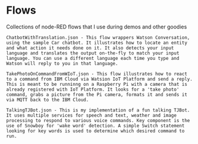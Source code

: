 # Flows
Collections of node-RED flows that I use during demos and other goodies

 	ChatbotWithTranslation.json - This flow wrappers Watson Conversation, using the sample Car chatbot. It illustrates how to locate an entity and what action it needs done on it. It also detects your input language and translates the output on-the-fly to match your input language. You can use a different language each time you type and Watson will reply to you in that language. 
 
	TakePhotoOnCommandFromWIoT.json - This flow illustrates how to react to a command from IBM Cloud via Watsion IoT Platform and send a reply. This is meant to be runninng on a Raspberry Pi with a camera that is already registered with IoT Platform. It looks for a 'take photo' command, grabs a picture from the Pi camera, formats it and sends it via MQTT back to the IBM Cloud. 
  
	TalkingTJBot.json - This is my implementation of a fun talking TJBot. It uses multiple services for speech and text, weather and image processing to respond to various voice commands. Key component is the use of Snowboy for 'wake word' detection. A simple Switch statement looking for key words is used to determine which desired command to run. 
